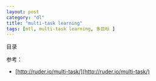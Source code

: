 ```yaml
---
layout: post
category: "dl"
title: "multi-task learning"
tags: [mtl, multi-task learning, 多目标 ]
---
```


目录

<!-- TOC -->


<!-- /TOC -->

参考：

+ [http://ruder.io/multi-task/](http://ruder.io/multi-task/)
